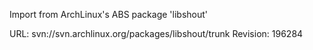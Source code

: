 Import from ArchLinux's ABS package 'libshout'

URL: svn://svn.archlinux.org/packages/libshout/trunk
Revision: 196284
